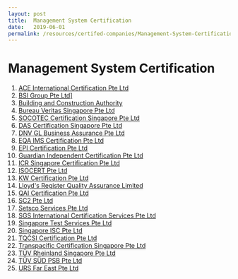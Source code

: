 ```yaml
---
layout: post
title:  Management System Certification
date:   2019-06-01
permalink: /resources/certifed-companies/Management-System-Certification
---
```

# Management System Certification

1. <a target="_blank" href="http://www.aceintlcert.com/">ACE International Certification Pte Ltd</a>
2. <a target="_blank" href="https://www.bsigroup.com/en-SG/Our-services/Certification/Certificate-and-Client-Directory-search/">BSI Group Pte Ltd]</a>
3. <a target="_blank" href="https://www.bca.gov.sg/Professionals/IQUAS/IQUAS/StaticPages/iso_company.aspx?menuID=7">Building and Construction Authority</a>
4. <a target="_blank" href="http://www.bureauveritas.com/home/contact">Bureau Veritas Singapore Pte Ltd</a>
5. <a target="_blank" href="http://www.socotec-certification-international.sg/certification/certified-companies">SOCOTEC Certification Singapore Pte Ltd</a>
6. <a target="_blank" href="http://dascert.com.sg/client-zone?field_certification_number_value=&field_standard_value=All">DAS Certification Singapore Pte Ltd</a>
7. <a target="_blank" href="https://certificatechecker.dnvgl.com/">DNV GL Business Assurance Pte Ltd</a>
8. <a target="_blank" href="http://eqaims.com/client-directory/">EQA IMS Certification Pte Ltd</a>
9. <a target="_blank" href="https://www.epi-certification.com/">EPI Certification Pte Ltd</a>
10. <a target="_blank" href="http://gicg.com.sg/information/client-directory/">Guardian Independent Certification Pte Ltd</a>
11. <a target="_blank" href="http://www.icrsgcert.com/">ICR Singapore Certification Pte Ltd</a>
12. <a target="_blank" href="https://www.isocert.sg/latest-news">ISOCERT Pte Ltd</a>
13. <a target="_blank" href="http://www.kwcert.com/contact-us/">KW Certification Pte Ltd</a>
14. <a target="_blank" href="http://www.lrqa.com.sg/">Lloyd's Register Quality Assurance Limited</a>
15. <a target="_blank" href="http://www.qaic-singapore.com/?page_id=35">QAI Certification Pte Ltd</a>
16. <a target="_blank" href="http://www.sc2.com.sg/services.php?s=3&pg=7&spg=9&sspg=">SC2 Pte Ltd</a>
17. <a target="_blank" href="http://www.setsco.com/setsco/Info/html/service-enquiry.html">Setsco Services Pte Ltd</a>
18. <a target="_blank" href="http://www.sgs.sg/en/Our-Company/Certified-Clients-and-Products/Certified-Client-Directory.aspx">SGS International Certification Services Pte Ltd</a>
19. <a target="_blank" href="https://www.isc-global.net/our-clients/">Singapore Test Services Pte Ltd</a>
20. <a target="_blank" href="http://www.test.com.sg/services_certification.aspx?st=Management%20Systems&sid=9#">Singapore ISC Pte Ltd</a>
21. <a target="_blank" href="http://www.tqcsi.com/v2.0/cert_org_search.asp">TQCSI Certification Pte Ltd</a>
22. <a target="_blank" href="http://tcspl.com.sg/?page_id=471">Transpacific Certification Singapore Pte Ltd</a>
23. <a target="_blank" href="https://www.certipedia.com/?locale=en#system-search">TÜV Rheinland Singapore Pte Ltd</a>
24. <a target="_blank" href="http://www.tuv-sud-psb.sg/sg-en/resource-centre/certificate-finder/directory-of-management-system-certified-companies">TÜV SÜD PSB Pte Ltd</a>
25. <a target="_blank" href="http://www.acbworld.org/index.nsf/xpClientSearch.xsp">URS Far East Pte Ltd</a>
